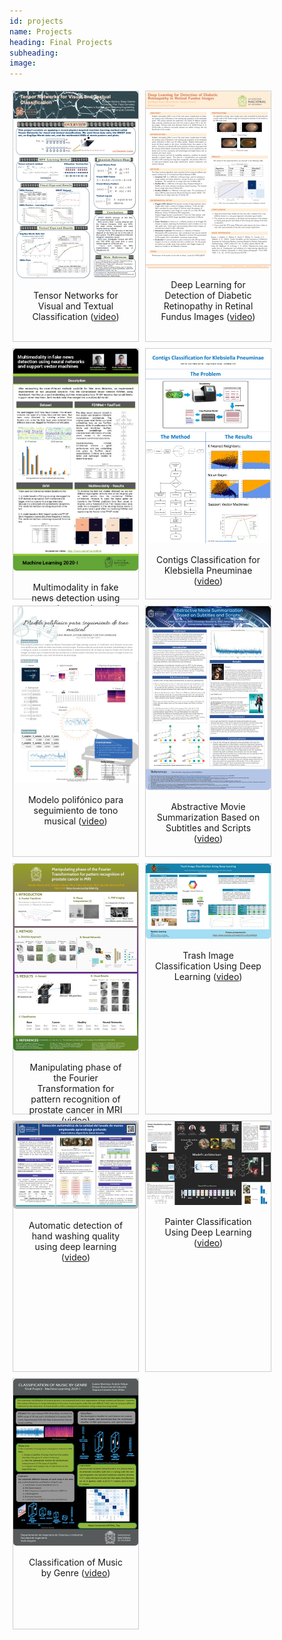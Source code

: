 ```yaml
---
id: projects
name: Projects
heading: Final Projects
subheading: 
image: 
---
```


<style>
div.gallery1 {
  margin: 5px;
  border: 1px solid #ccc;
  float: left;
  width: 200px;
  height: 400px;
}

div.gallery1:hover {
  border: 1px solid #777;
}

div.gallery1 img {
  width: 100%;
  height: auto;
  border-radius: 5px;
}

div.desc {
  padding: 15px;
  text-align: center;
}
</style>

<div class="gallery1">
  <a target="_blank" href="project/ml-project-esgantivar-diusecher-poster.pdf">
    <img src="project/ml-project-esgantivar-diusecher-poster.pdf.jpg" alt="ml-project-esgantivar-diusecher" width="600" height="400">
  </a>
  <div class="desc">Tensor Networks for Visual and Textual Classification
  (<a href= "https://www.youtube.com/watch?v=inJ0S1eHGPU">video</a>)
  </div>
</div>

<div class="gallery1">
  <a target="_blank" href="project/ML_Poster_jmarrietar_nibarrerabo_jusramirezru.pdf">
    <img src="project/ML_Poster_jmarrietar_nibarrerabo_jusramirezru.pdf.jpg" alt="jmarrietar_nibarrerabo_jusramirezru" width="600" height="400">
  </a>
  <div class="desc">Deep Learning for Detection of Diabetic Retinopathy in Retinal Fundus Images
  (<a href= "https://www.youtube.com/watch?v=UUKGujN67lI">video</a>)
  </div>
</div>

<div class="gallery1">
  <a target="_blank" href="project/Poster-jdnietov-ncampuzanoa.pdf">
    <img src="project/Poster-jdnietov-ncampuzanoa.pdf.jpg" alt="jdnietov-ncampuzanoa" width="600" height="400">
  </a>
  <div class="desc">Multimodality in fake news detection using neural networks and support vector machines
  (<a href= "https://www.youtube.com/watch?v=ahTxzK4dR48">video</a>)
  </div>
</div>


<div class="gallery1">
  <a target="_blank" href="project/Poster_Project-jpbarreraa-dtalero-joaortizro.pdf">
    <img src="project/Poster_Project-jpbarreraa-dtalero-joaortizro.pdf.jpg" alt="Poster_Project-jpbarreraa-dtalero-joaortizro" width="600" height="400">
  </a>
  <div class="desc">Contigs Classification for Klebsiella Pneuminae
  (<a href= "https://www.youtube.com/watch?v=W4qdRvOQA1Q">video</a>)
  </div>
</div>

<div class="gallery1">
  <a target="_blank" href="project/Poster-daandradec-javajimenezcan-lfpradog.pdf">
    <img src="project/Poster-daandradec-javajimenezcan-lfpradog.pdf.jpg" alt="Poster-daandradec-javajimenezcan-lfpradog" width="600" height="400">
  </a>
  <div class="desc">Modelo polifónico para seguimiento de tono musical
  (<a href= "https://www.youtube.com/watch?v=2Gg8T_GjOF4">video</a>)
  </div>
</div>

<div class="gallery1">
  <a target="_blank" href="project/Poster-ermahechap-cdsanabriar-ajsuarezf.pdf">
    <img src="project/Poster-ermahechap-cdsanabriar-ajsuarezf.pdf.jpg" alt="Poster-ermahechap-cdsanabriar-ajsuarezf" width="600" height="400">
  </a>
  <div class="desc">Abstractive Movie Summarization Based on Subtitles and Scripts
  (<a href= "https://www.youtube.com/watch?v=YVvfd1MGhCo">video</a>)
  </div>
</div>

<div class="gallery1">
  <a target="_blank" href="project/Poster-nmunerag.pdf">
    <img src="project/Poster-nmunerag.pdf.jpg" alt="Poster-nmunerag" width="600" height="400">
  </a>
  <div class="desc">Manipulating phase of the Fourier Transformation for pattern recognition of prostate cancer in MRI
  (<a href= "https://youtu.be/0jp1Ql6h1Zg">video</a>)
  </div>
</div>

<div class="gallery1">
  <a target="_blank" href="project/poster-jasedanod-niparrara-dfricoh.pdf">
    <img src="project/poster-jasedanod-niparrara-dfricoh.pdf.jpg" alt="poster-jasedanod-niparrara-dfricoh" width="600" height="400">
  </a>
  <div class="desc">Trash Image Classification Using Deep Learning
  (<a href= "https://youtu.be/LKcal-lK6Q4">video</a>)
  </div>
</div>

<div class="gallery1">
  <a target="_blank" href="project/Poster-miaortizma_dcabrerat_dagaravitoj.pdf">
    <img src="project/Poster-miaortizma_dcabrerat_dagaravitoj.pdf.jpg" alt="Poster-miaortizma_dcabrerat_dagaravitoj" width="600" height="400">
  </a>
  <div class="desc">Automatic detection of hand washing quality using deep learning
  (<a href= "https://www.youtube.com/watch?v=TjLdP1-_4Io">video</a>)
  </div>
</div>


<div class="gallery1">
  <a target="_blank" href="project/ml-poster-jiapulidoar-lbsantosg-jschavesr.pdf">
    <img src="project/ml-poster-jiapulidoar-lbsantosg-jschavesr.pdf.jpg" alt="ml-poster-jiapulidoar-lbsantosg-jschavesr" width="600" height="400">
  </a>
  <div class="desc">Painter Classification Using Deep Learning
  (<a href= "https://www.youtube.com/watch?v=L2j3HllSZV0">video</a>)
  </div>
</div>

<div class="gallery1">
  <a target="_blank" href="project/ml-poster-ansuarezm-hmtoquicac-deperazar_vf.pdf">
    <img src="project/ml-poster-ansuarezm-hmtoquicac-deperazar_vf.pdf.jpg" alt="ml-poster-ansuarezm-hmtoquicac-deperazar" width="600" height="400">
  </a>
  <div class="desc">Classification of Music by Genre
  (<a href= "https://www.youtube.com/watch?v=wIXYN4y_Tng">video</a>)
  </div>
</div>
